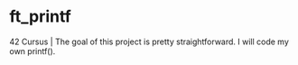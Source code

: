# ft_printf
42 Cursus |  The goal of this project is pretty straightforward. I will code my own printf().

